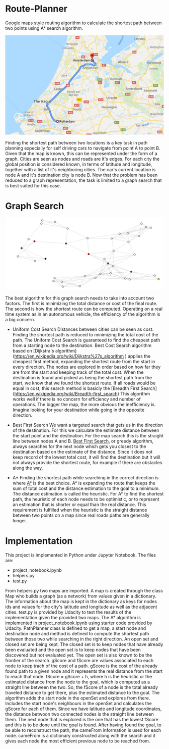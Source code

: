 # Route-Planner
 Google maps style routing algorithm to calculate the shortest path between two points using A* search algorithm.

 
 ![GoogleMapPath](images/GoogleMapPath.JPG)
 
 Finding the shortest path between two locations is a key task in path planning expecially for self driving cars to navigate from point A to point B.
 Given that the map is known, this can be represented under the form of a graph. Cities are seen as nodes and roads are it's edges. For each city the global position is considered known, in terms of latitude and longitude, together with a list of it's neighboring cities.
 The car's current location is node A and it's destination city is node B. Now that the problem has been reduced to a graph representation, the task is limited to a graph search that is best suited for this case.
 
 # Graph Search
 
 ![GraphPath](images/GraphPath.JPG)
 
 The best algorithm for this graph search needs to take into account two factors. The first is minimizing the total distance or cost of the final route. The second is how the shortest route can be computed. Operating on a real time system as in an autonomous vehicle, the efficiency of the algorithm is a big concern.
 
 - Uniform Cost Search
 Distances between cities can be seen as cost. Finding the shortest path is reduced to minimizing the total cost of the path. The Uniform Cost Search is guaranteed to find the cheapest path from a starting node to the destination.
 Best Cost Search algorithm based on [Dijkstra's algorithm] (https://en.wikipedia.org/wiki/Dijkstra%27s_algorithm ) applies the cheapest first method, expanding the shortest route from the start in every direction. The nodes are explored in order based on how far they are from the start and keeping track of the total cost. When the destination is found and picked as being the shortest path from the start, we know that we found the shortest route. If all roads would be equal in cost, this search method is basicly the [Breadth First Search] (https://en.wikipedia.org/wiki/Breadth-first_search)
 This algorithm works well if there is no concern for efficiency and number of operations. The bigger the map, the more obvious the inefficiency is. Imagine looking for your destination while going in the opposite direction.
  
 - Best First Search
 We want a targeted search that gets us in the direction of the destination. For this we calculate the estimate distance between the start point and the destination. For the map search this is the straight line between nodes A and B.
 [Best First Search](https://en.wikipedia.org/wiki/Best-first_search), or greedy algorithm, always searches for the next node which gets you closest to the destination based on the estimate of the distance. Since it does not keep record of the lowest total cost, it will find the destination but it will not always provide the shortest route, for example if there are obstacles along the way.
 
 - A*
 Finding the shortest path while searching in the correct direction is where [A*](https://en.wikipedia.org/wiki/A*_search_algorithm) is the best choice. A* is expanding the route that keeps the sum of total cost and the distance estimation to the goal to a minimum.
 The distance estimation is called the heuristic. For A* to find the shortest path, the heuristic of each node needs to be optimistic, or to represent an estimation that is shorter or equal than the real distance. This requirement is fulfilled when the heuristic is the straight distance between two points on a map since real roads paths are generally longer.
 
 # Implementation
 This project is implemented in Python under Jupyter Notebook. The files are:
 - project_notebook.ipynb
 - helpers.py
 - test.py
 
 From helpers.py two maps are imported. A map is created through the class Map who builds a graph (as a network) from values given in a dictionary. The information about the map is kept in the dictionary as keys for nodes ids and values for the city's latitude and longitude as well as the adjacent cities.
 test.py is provided by Udacity to test the results of the implementation given the provided two maps.
 The A* algorithm is implemented in project_notebook.ipynb using starter code provided by Udacity.
 PathPlanner class is defined to get a map, a start node and destination node and method is defined to compute the shortest path between those two while searching in the right direction. An open set and closed set are being kept. The closed set is to keep nodes that have already been evaluated and the open set is to keep nodes that have been discovered but not evaluated yet. The open set is also known to be the frontier of the search.
 gScore and fScore are values associated to each node to keep trach of the cost of a path. gScore is the cost of the already found path to a given node and it represents the real distance from the start to reach that node. fScore = gScore + h, where h is the heuristic or the estimated distance from the node to the goal, which is computed as a straight line between the two. So, the fScore of a node is the total already traveled distance to get there, plus the estimated distance to the goal.
 The algorithm adds the start node in the openSet and explores from there. Includes the start node's neighbours in the openSet and calculates the gScore for each of them. Since we have latitude and longitude coordinates, the distance betwoon two connected nodes is the straight line between them. The next node that is explored is the one that has the lowest fScore and this is to be done until the goal is found.
 After having found the goal, to be able to reconstruct the path, the cameFrom information is used for each node. cameFrom is a dictionary constructed along with the search and it gives each node the most efficient previous node to be reached from.